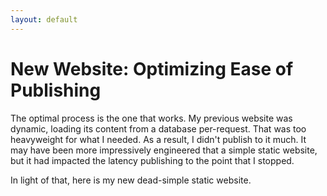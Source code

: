 ```yaml
---
layout: default
---
```


# [](#header-1) New Website: Optimizing Ease of Publishing

The optimal process is the one that works. My previous website was dynamic,
loading its content from a database per-request. That was too heavyweight
for what I needed. As a result, I didn't publish to it much. It may have been
more impressively engineered that a simple static website, but it had
impacted the latency publishing to the point that I stopped.

In light of that, here is my new dead-simple static website.

